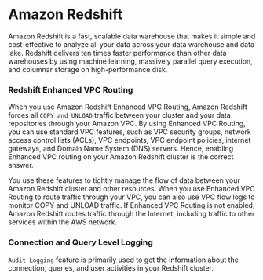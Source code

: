 # Amazon Redshift

Amazon Redshift is a fast, scalable data warehouse that makes it simple and cost-effective to analyze all your data across your data warehouse and data lake. Redshift delivers ten times faster performance than other data warehouses by using machine learning, massively parallel query execution, and columnar storage on high-performance disk.

### Redshift Enhanced VPC Routing

When you use Amazon Redshift Enhanced VPC Routing, Amazon Redshift forces all `COPY and UNLOAD` traffic between your cluster and your data repositories through your Amazon VPC. By using Enhanced VPC Routing, you can use standard VPC features, such as VPC security groups, network access control lists (ACLs), VPC endpoints, VPC endpoint policies, internet gateways, and Domain Name System (DNS) servers. Hence, enabling Enhanced VPC routing on your Amazon Redshift cluster is the correct answer.

You use these features to tightly manage the flow of data between your Amazon Redshift cluster and other resources. When you use Enhanced VPC Routing to route traffic through your VPC, you can also use VPC flow logs to monitor COPY and UNLOAD traffic. If Enhanced VPC Routing is not enabled, Amazon Redshift routes traffic through the Internet, including traffic to other services within the AWS network.

### Connection and Query Level Logging
`Audit Logging` feature is primarily used to get the information about the connection, queries, and user activities in your Redshift cluster.
